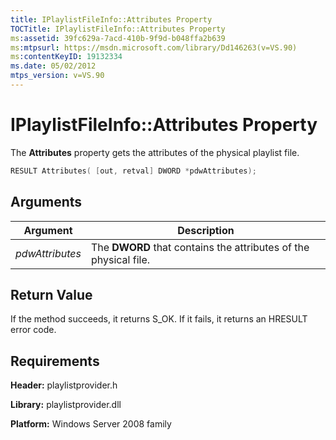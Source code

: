 ```yaml
---
title: IPlaylistFileInfo::Attributes Property
TOCTitle: IPlaylistFileInfo::Attributes Property
ms:assetid: 39fc629a-7acd-410b-9f9d-b048ffa2b639
ms:mtpsurl: https://msdn.microsoft.com/library/Dd146263(v=VS.90)
ms:contentKeyID: 19132334
ms.date: 05/02/2012
mtps_version: v=VS.90
---
```


# IPlaylistFileInfo::Attributes Property

The **Attributes** property gets the attributes of the physical playlist file.

```cpp
RESULT Attributes( [out, retval] DWORD *pdwAttributes);
```

## Arguments

|Argument|Description|
|--- |--- |
|*pdwAttributes*|The **DWORD** that contains the attributes of the physical file.|

## Return Value

If the method succeeds, it returns S\_OK. If it fails, it returns an HRESULT error code.

## Requirements

**Header:** playlistprovider.h

**Library:** playlistprovider.dll

**Platform:** Windows Server 2008 family
